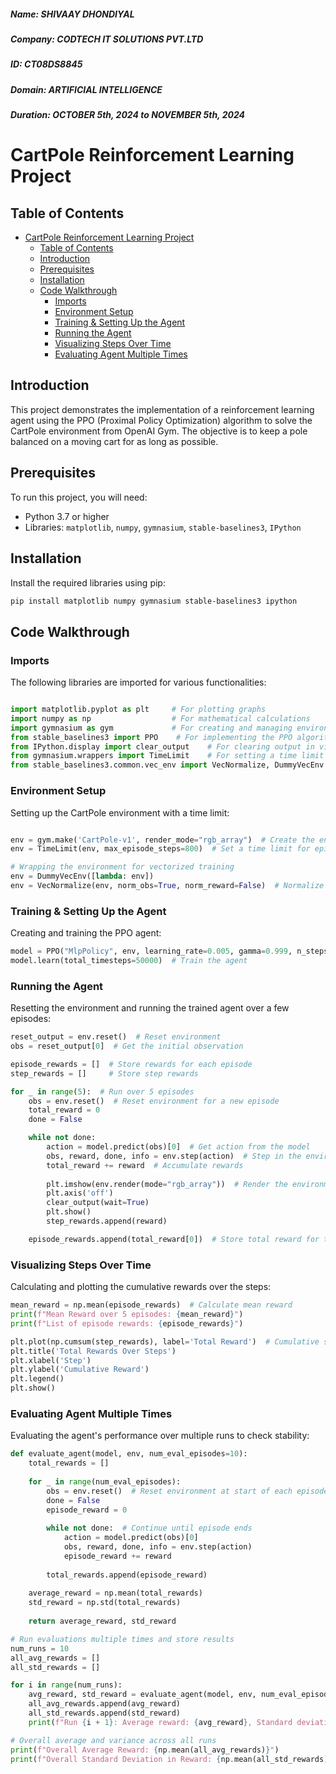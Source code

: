 ##### Name: SHIVAAY DHONDIYAL
##### Company: CODTECH IT SOLUTIONS PVT.LTD
##### ID: CT08DS8845
##### Domain: ARTIFICIAL INTELLIGENCE
##### Duration: OCTOBER 5th, 2024 to NOVEMBER 5th, 2024

# CartPole Reinforcement Learning Project

## Table of Contents
- [CartPole Reinforcement Learning Project](#cartpole-reinforcement-learning-project)
  - [Table of Contents](#table-of-contents)
  - [Introduction](#introduction)
  - [Prerequisites](#prerequisites)
  - [Installation](#installation)
  - [Code Walkthrough](#code-walkthrough)
    - [Imports](#imports)
    - [Environment Setup](#environment-setup)
    - [Training \& Setting Up the Agent](#training--setting-up-the-agent)
    - [Running the Agent](#running-the-agent)
    - [Visualizing Steps Over Time](#visualizing-steps-over-time)
    - [Evaluating Agent Multiple Times](#evaluating-agent-multiple-times)

## Introduction
This project demonstrates the implementation of a reinforcement learning agent using the PPO (Proximal Policy Optimization) algorithm to solve the CartPole environment from OpenAI Gym. The objective is to keep a pole balanced on a moving cart for as long as possible.

## Prerequisites
To run this project, you will need:
- Python 3.7 or higher
- Libraries: `matplotlib`, `numpy`, `gymnasium`, `stable-baselines3`, `IPython`

## Installation
Install the required libraries using pip:

```bash
pip install matplotlib numpy gymnasium stable-baselines3 ipython
```

## Code Walkthrough

### Imports
The following libraries are imported for various functionalities:
```python

import matplotlib.pyplot as plt     # For plotting graphs
import numpy as np                  # For mathematical calculations
import gymnasium as gym             # For creating and managing environments
from stable_baselines3 import PPO    # For implementing the PPO algorithm
from IPython.display import clear_output    # For clearing output in visualizations
from gymnasium.wrappers import TimeLimit    # For setting a time limit on episodes
from stable_baselines3.common.vec_env import VecNormalize, DummyVecEnv  # For enhanced model and enviroment creation
```

### Environment Setup

Setting up the CartPole environment with a time limit:

```python

env = gym.make('CartPole-v1', render_mode="rgb_array")  # Create the environment
env = TimeLimit(env, max_episode_steps=800)  # Set a time limit for episodes

# Wrapping the environment for vectorized training
env = DummyVecEnv([lambda: env])  
env = VecNormalize(env, norm_obs=True, norm_reward=False)  # Normalize observations
```

### Training & Setting Up the Agent

Creating and training the PPO agent:

```python
model = PPO("MlpPolicy", env, learning_rate=0.005, gamma=0.999, n_steps=2048, verbose=1, seed=42)
model.learn(total_timesteps=50000)  # Train the agent
```

### Running the Agent

Resetting the environment and running the trained agent over a few episodes:

```python
reset_output = env.reset()  # Reset environment
obs = reset_output[0]  # Get the initial observation

episode_rewards = []  # Store rewards for each episode
step_rewards = []     # Store step rewards

for _ in range(5):  # Run over 5 episodes
    obs = env.reset()  # Reset environment for a new episode
    total_reward = 0
    done = False

    while not done:  
        action = model.predict(obs)[0]  # Get action from the model
        obs, reward, done, info = env.step(action)  # Step in the environment
        total_reward += reward  # Accumulate rewards
        
        plt.imshow(env.render(mode="rgb_array"))  # Render the environment
        plt.axis('off')
        clear_output(wait=True)
        plt.show()
        step_rewards.append(reward)

    episode_rewards.append(total_reward[0])  # Store total reward for the episode
```

### Visualizing Steps Over Time

Calculating and plotting the cumulative rewards over the steps:

```python
mean_reward = np.mean(episode_rewards)  # Calculate mean reward
print(f"Mean Reward over 5 episodes: {mean_reward}") 
print(f"List of episode rewards: {episode_rewards}") 

plt.plot(np.cumsum(step_rewards), label='Total Reward')  # Cumulative sum of rewards
plt.title('Total Rewards Over Steps')
plt.xlabel('Step')
plt.ylabel('Cumulative Reward')
plt.legend()
plt.show()
```

### Evaluating Agent Multiple Times

Evaluating the agent's performance over multiple runs to check stability:

```python
def evaluate_agent(model, env, num_eval_episodes=10):
    total_rewards = []
    
    for _ in range(num_eval_episodes):
        obs = env.reset()  # Reset environment at start of each episode
        done = False
        episode_reward = 0
        
        while not done:  # Continue until episode ends
            action = model.predict(obs)[0]
            obs, reward, done, info = env.step(action)
            episode_reward += reward
            
        total_rewards.append(episode_reward)
    
    average_reward = np.mean(total_rewards)
    std_reward = np.std(total_rewards)
    
    return average_reward, std_reward

# Run evaluations multiple times and store results
num_runs = 10 
all_avg_rewards = []
all_std_rewards = []

for i in range(num_runs):
    avg_reward, std_reward = evaluate_agent(model, env, num_eval_episodes=10)
    all_avg_rewards.append(avg_reward)
    all_std_rewards.append(std_reward)
    print(f"Run {i + 1}: Average reward: {avg_reward}, Standard deviation: {std_reward}")

# Overall average and variance across all runs
print(f"Overall Average Reward: {np.mean(all_avg_rewards)}")
print(f"Overall Standard Deviation in Reward: {np.mean(all_std_rewards)}")
```
